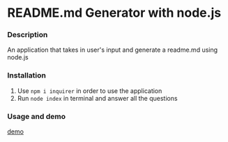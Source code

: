 # README.md Generator with node.js

### Description 
An application that takes in user's input and generate a readme.md using node.js

### Installation 
1. Use `npm i inquirer` in order to use the application
2. Run `node index` in terminal and answer all the questions

### Usage and demo
[demo](./assets/)


